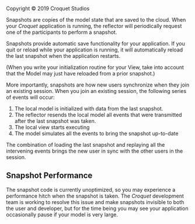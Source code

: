 Copyright © 2019 Croquet Studios

Snapshots are copies of the model state that are saved to the cloud. When your _Croquet_ application is running, the reflector will periodically request one of the participants to perform a snapshot.

Snapshots provide automatic save functionality for your application. If you quit or reload while your application is running, it will automatically reload the last snapshot when the application restarts.

(When you write your initialization routine for your View, take into account that the Model may just have reloaded from a prior snapshot.)

More importantly, snapshots are how new users synchronize when they join an existing session. When you join an existing session, the following series of events will occur:

1. The local model is initialized with data from the last snapshot.
2. The reflector resends the local model all events that were transmitted after the last snapshot was taken.
3. The local view starts executing
4. The model simulates all the events to bring the snapshot up-to-date

The combination of loading the last snapshot and replaying all the intervening events brings the new user in sync with the other users in the session.

## Snapshot Performance

The snapshot code is currently unoptimized, so you may experience a performance hitch when the snapshot is taken. The _Croquet_ development team is working to resolve this issue and make snapshots invisible to both the user and developer, but for the time being you may see your application occasionally pause if your model is very large.
